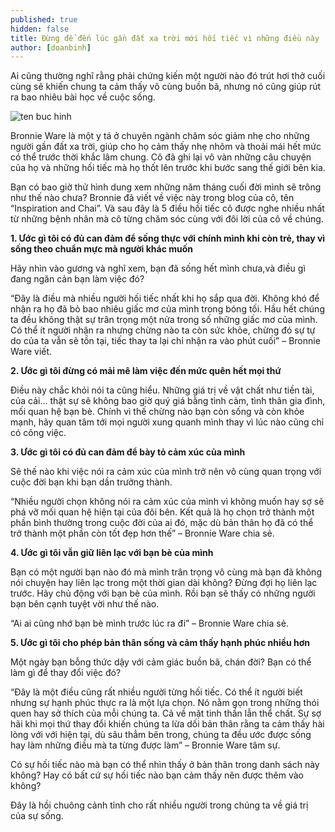```yaml
---
published: true
hidden: false
title: Đừng để đến lúc gần đất xa trời mới hối tiếc vì những điều này
author: [doanbinh]
---
```


Ai cũng thường nghĩ rằng phải chứng kiến một người nào đó trút hơi thở cuối cùng sẽ khiến chung ta cảm thấy vô cùng buồn bã, nhưng nó cũng giúp rút ra bao nhiêu bài học về cuộc sống.


![ten buc hinh](https://photo-1-baomoi.zadn.vn/w1000_r1/17/04/02/283/21915021/2_61897.jpg "ten buc hinh")

Bronnie Ware là một y tá ở chuyên ngành chăm sóc giảm nhẹ cho những người gần đất xa trời, giúp cho họ cảm thấy nhẹ nhõm và thoải mái hết mức có thể trước thời khắc lâm chung. Cô đã ghi lại vô vàn những câu chuyện của họ và những hối tiếc mà họ thốt lên trước khi bước sang thế giới bên kia.

Bạn có bao giờ thử hình dung xem những năm tháng cuối đời mình sẽ trông như thế nào chưa? Bronnie đã viết về việc này trong blog của cô, tên “Inspiration and Chai”. Và sau đây là 5 điều hối tiếc cô được nghe nhiều nhất từ những bệnh nhân mà cô từng chăm sóc cùng với đôi lời của cô về chúng.

**1. Ước gì tôi có đủ can đảm để sống thực với chính mình khi còn trẻ, thay vì sống theo chuẩn mực mà người khác muốn**

Hãy nhìn vào gương và nghĩ xem, bạn đã sống hết mình chưa,và điều gì đang ngăn cản bạn làm việc đó?

“Đây là điều mà nhiều người hối tiếc nhất khi họ sắp qua đời. Không khó để nhận ra họ đã bỏ bao nhiêu giấc mơ của mình trong bóng tối. Hầu hết chúng ta đều không thật sự trân trọng một nửa trong số những giấc mơ của mình. Có thể ít người nhận ra nhưng chừng nào ta còn sức khỏe, chừng đó sự tự do của ta vẫn sẽ tồn tại, tiếc thay ta lại chỉ nhận ra vào phút cuối” – Bronnie Ware viết.

**2. Ước gì tôi đừng có mải mê làm việc đến mức quên hết mọi thứ**

Điều này chắc khỏi nói ta cũng hiểu. Những giá trị về vật chất như tiền tài, của cải… thật sự sẽ không bao giờ quý giá bằng tình cảm, tình thân gia đình, mối quan hệ bạn bè. Chính vì thế chừng nào bạn còn sống và còn khỏe mạnh, hãy quan tâm tới mọi người xung quanh mình thay vì lúc nào cũng chỉ có công việc.

**3. Ước gì tôi có đủ can đảm để bày tỏ cảm xúc của mình**

Sẽ thế nào khi việc nói ra cảm xúc của mình trở nên vô cùng quan trọng với cuộc đời bạn khi bạn dần trưởng thành.

“Nhiều người chọn không nói ra cảm xúc của mình vì không muốn hay sợ sẽ phá vỡ mối quan hệ hiện tại của đôi bên. Kết quả là họ chọn trở thành một phần bình thường trong cuộc đời của ai đó, mặc dù bản thân họ đã có thể trở thành một phần còn tốt đẹp hơn thế” – Bronnie Ware chia sẻ.

**4. Ước gì tôi vẫn giữ liên lạc với bạn bè của mình**

Bạn có một người bạn nào đó mà mình trân trọng vô cùng mà bạn đã không nói chuyện hay liên lạc trong một thời gian dài không? Đừng đợi họ liên lạc trước. Hãy chủ động với bạn bè của mình. Rồi bạn sẽ thấy có những người bạn bên cạnh tuyệt vời như thế nào.

“Ai ai cũng nhớ bạn bè mình trước lúc ra đi” – Bronnie Ware chia sẻ.

**5. Ước gì tôi cho phép bản thân sống và cảm thấy hạnh phúc nhiều hơn**

Một ngày bạn bỗng thức dậy với cảm giác buồn bã, chán đời? Bạn có thể làm gì để thay đổi việc đó?

“Đây là một điều cũng rất nhiều người từng hối tiếc. Có thể ít người biết nhưng sự hạnh phúc thực ra là một lựa chọn. Nó nằm gọn trong những thói quen hay sở thích của mỗi chúng ta. Cả về mặt tinh thần lẫn thể chất. Sự sợ hãi khi mọi thứ thay đổi khiến chúng ta lừa dối bản thân rằng ta cảm thấy hài lòng với với hiện tại, dù sâu thẳm bên trong, chúng ta đều ước được sống hay làm những điều mà ta từng được làm” – Bronnie Ware tâm sự.

Có sự hối tiếc nào mà bạn có thể nhìn thấy ở bản thân trong danh sách này không? Hay có bất cứ sự hối tiếc nào bạn cảm thấy nên được thêm vào không?

Đây là hồi chuông cảnh tỉnh cho rất nhiều người trong chúng ta về giá trị của sự sống.